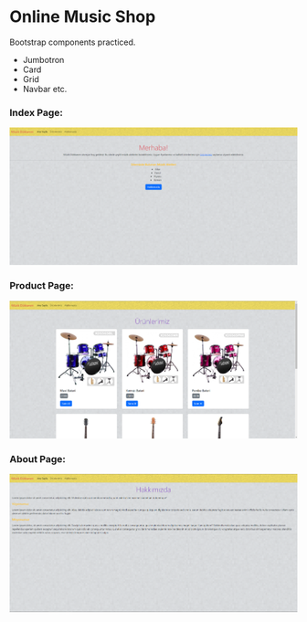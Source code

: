 # Online Music Shop
Bootstrap components practiced.
- Jumbotron
- Card
- Grid
- Navbar etc.

### Index Page:
![Index Page](/BOOTSTRAP/hw1-Bootstrap/index.png "Code with errors")

### Product Page:
![Product Page](/BOOTSTRAP/hw1-Bootstrap/product.png "Fixed Code")

### About Page:
![About Page](/BOOTSTRAP/hw1-Bootstrap/about.png "Fixed Code")